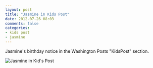 ```yaml
---
layout: post
title: "Jasmine in Kids Post"
date: 2012-07-26 08:03
comments: false
categories: 
- kids post
- jasmine
---
```

Jasmine's birthday notice in the Washington Posts "KidsPost" section.

![Jasmine in Kid's Post](http://media.eick.us/media/photographs/2012/2012-07-26-1/IMG_0065.JPG)

